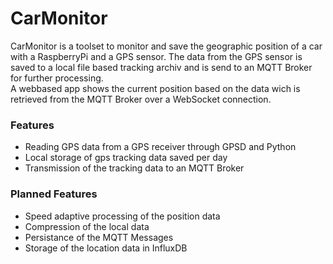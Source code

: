 # CarMonitor
CarMonitor is a toolset to monitor and save the geographic position of a car with a RaspberryPi and a GPS sensor.
The data from the GPS sensor is saved to a local file based tracking archiv and is send to an MQTT Broker for further processing.  
A webbased app shows the current position based on the data wich is retrieved from the MQTT Broker over a WebSocket connection.

### Features
 - Reading GPS data from a GPS receiver through GPSD and Python
 - Local storage of gps tracking data saved per day
 - Transmission of the tracking data to an MQTT Broker

### Planned Features
 - Speed adaptive processing of the position data
 - Compression of the local data
 - Persistance of the MQTT Messages
 - Storage of the location data in InfluxDB 
